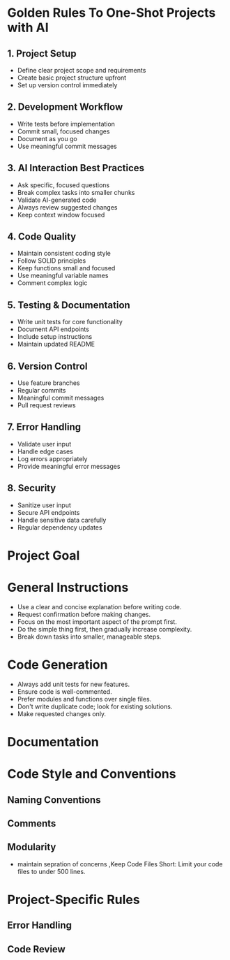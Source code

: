 # Golden Rules To One-Shot Projects with AI

## 1. Project Setup
- Define clear project scope and requirements
- Create basic project structure upfront
- Set up version control immediately

## 2. Development Workflow
- Write tests before implementation
- Commit small, focused changes
- Document as you go
- Use meaningful commit messages

## 3. AI Interaction Best Practices
- Ask specific, focused questions
- Break complex tasks into smaller chunks
- Validate AI-generated code
- Always review suggested changes
- Keep context window focused

## 4. Code Quality
- Maintain consistent coding style
- Follow SOLID principles
- Keep functions small and focused
- Use meaningful variable names
- Comment complex logic

## 5. Testing & Documentation
- Write unit tests for core functionality
- Document API endpoints
- Include setup instructions
- Maintain updated README

## 6. Version Control
- Use feature branches
- Regular commits
- Meaningful commit messages
- Pull request reviews

## 7. Error Handling
- Validate user input
- Handle edge cases
- Log errors appropriately
- Provide meaningful error messages

## 8. Security
- Sanitize user input
- Secure API endpoints
- Handle sensitive data carefully
- Regular dependency updates

# Project Goal

# General Instructions
- Use a clear and concise explanation before writing code.
- Request confirmation before making changes.
- Focus on the most important aspect of the prompt first.
- Do the simple thing first, then gradually increase complexity.
- Break down tasks into smaller, manageable steps.

# Code Generation
- Always add unit tests for new features.
- Ensure code is well-commented.
- Prefer modules and functions over single files.
- Don't write duplicate code; look for existing solutions.
- Make requested changes only.
# Documentation
# Code Style and Conventions

## Naming Conventions   
## Comments
## Modularity
- maintain sepration of concerns ,Keep Code Files Short: Limit your code files to under 500 lines.
# Project-Specific Rules
## Error Handling
## Code Review
